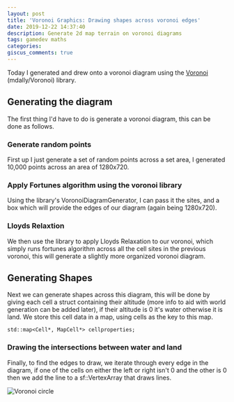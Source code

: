 ```yaml
---
layout: post
title: 'Voronoi Graphics: Drawing shapes across voronoi edges'
date: 2019-12-22 14:37:40
description: Generate 2d map terrain on voronoi diagrams
tags: gamedev maths
categories:
giscus_comments: true
---
```

Today I generated and drew onto a voronoi diagram using the [Voronoi](https://github.com/mdally/Voronoi) (mdally/Voronoi) library.

## Generating the diagram

The first thing I'd have to do is generate a voronoi diagram, this can be done as follows.

### Generate random points

First up I just generate a set of random points across a set area, I generated 10,000 points across an area of 1280x720.

### Apply Fortunes algorithm using the voronoi library

Using the library's VoronoiDiagramGenerator, I can pass it the sites, and a box which will provide the edges of our diagram (again being 1280x720).

### Lloyds Relaxtion

We then use the library to apply Lloyds Relaxation to our voronoi, which simply runs fortunes algorithm across all the cell sites in the previous voronoi, this will generate a slightly more organized voronoi diagram.

## Generating Shapes

Next we can generate shapes across this diagram, this will be done by giving each cell a struct containing their altitude (more info to aid with world generation can be added later), if their altitude is 0 it's water otherwise it is land. We store this cell data in a map, using cells as the key to this map.

`std::map<Cell*, MapCell*> cellproperties;`

### Drawing the intersections between water and land

Finally, to find the edges to draw, we iterate through every edge in the diagram, if one of the cells on either the left or right isn't 0 and the other is 0 then we add the line to a sf::VertexArray that draws lines.

![Voronoi circle](https://imgur.com/2d38bab6-a253-436c-82b4-e49d3073195a)
